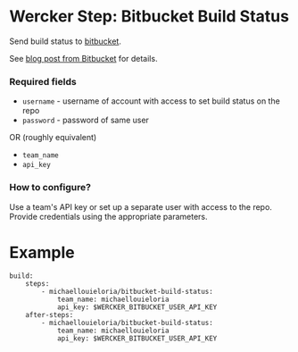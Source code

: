 # Wercker Step: Bitbucket Build Status

Send build status to [bitbucket](http://bitbucket.com).

See [blog post from Bitbucket](https://confluence.atlassian.com/bitbucket/integrate-your-build-system-with-bitbucket-cloud-790790968.html) for details.

### Required fields

* `username` - username of account with access to set build status on the repo
* `password` - password of same user

OR (roughly equivalent)

* `team_name`
* `api_key`

### How to configure?

Use a team's API key or set up a separate user with access to the repo. Provide credentials using the appropriate parameters.

# Example

    build:
        steps:
            - michaellouieloria/bitbucket-build-status:
                team_name: michaellouieloria
                api_key: $WERCKER_BITBUCKET_USER_API_KEY
        after-steps:
            - michaellouieloria/bitbucket-build-status:
                team_name: michaellouieloria
                api_key: $WERCKER_BITBUCKET_USER_API_KEY
